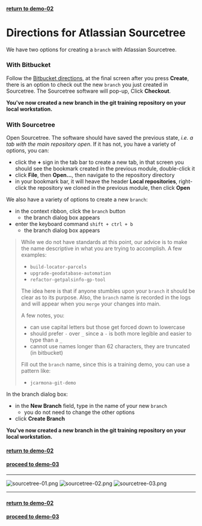 #### [return to demo-02](directions-demo-02.md)
# Directions for Atlassian Sourcetree

We have two options for creating a `branch` with Atlassian Sourcetree.

### With Bitbucket
Follow the [Bitbucket directions](Bitbucket.md), at the final screen after you press **Create**,
there is an option to check out the new `branch` you just created in Sourcetree.
The Sourcetree software will pop-up, Click **Checkout**.

**You've now created a new branch in the git training repository on your local workstation.**

### With Sourcetree
Open Sourcetree. The software should have saved the previous state, *i.e. a tab with the main
repository open*. If it has not, you have a variety of options, you can:

- click the **+** sign in the tab bar to create a new tab, in that screen you should see the bookmark
created in the previous module, double-click it
- click **File**, then **Open...**, then navigate to the repository directory
- in your bookmark bar, it will heave the header **Local repositories**, right-click the repository
we cloned in the previous module, then click **Open**

We also have a variety of options to create a new `branch`:

- in the context ribbon, click the `branch` button
    - the branch dialog box appears
- enter the keyboard command `shift + ctrl + b`
    - the branch dialog box appears

> While we do not have standards at this point, our advice is to make the name descriptive in what
> you are trying to accomplish. A few examples:
> 
> - `build-locator-parcels`
> - `upgrade-geodatabase-automation`
> - `refactor-getpalsinfo-gp-tool`
> 
> The idea here is that if anyone stumbles upon your `branch` it should be clear as to its purpose.
> Also, the `branch` name is recorded in the logs and will appear when you `merge` your changes into
> main. 
> 
> A few notes, you:
> 
> - can use capital letters but those get forced down to lowercase
> - should prefer `-` over `_` since a `-` is both more legible and easier to type than a `_`
> - cannot use names longer than 62 characters, they are truncated (in bitbucket)
> 
> Fill out the `branch` name, since this is a training demo, you can use a pattern like:
> 
> - `jcarmona-git-demo`

In the branch dialog box:

- in the **New Branch** field, type in the name of your new `branch`
    - you do not need to change the other options
- click **Create Branch**

**You've now created a new branch in the git training repository on your local workstation.**

#### [return to demo-02](directions-demo-02.md)
#### [proceed to demo-03](../demo_03/directions-demo-03.md)

***

![sourcetree-01.png](../assets/demo-02/sourcetree-01.png)
![sourcetree-02.png](../assets/demo-02/sourcetree-02.png)
![sourcetree-03.png](../assets/demo-02/sourcetree-03.png)

***

#### [return to demo-02](directions-demo-02.md)
#### [proceed to demo-03](../demo_03/directions-demo-03.md)
